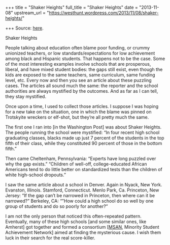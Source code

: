 +++
title = "Shaker Heights"
full_title = "Shaker Heights"
date = "2013-11-08"
upstream_url = "https://westhunt.wordpress.com/2013/11/08/shaker-heights/"

+++
Source: [here](https://westhunt.wordpress.com/2013/11/08/shaker-heights/).

Shaker Heights

People talking about education often blame poor funding, or crummy
unionized teachers, or low standards/expectations for low achievement
among black and Hispanic students. That happens not to be the case.
Some of the most interesting examples involve schools that are
prosperous, liberal, and have mixed student bodies: the gaps still
exist, even though the kids are exposed to the same teachers, same
curriculum, same funding level, etc. Every now and then you see an
article about these puzzling cases. The articles all sound much the
same: the reporter and the school authorities are always mystified by
the outcomes.  And as far as I can tell, they stay mystified.

Once upon a time, I used to collect those articles. I suppose I was
hoping for a new take on the situation, one in which the blame was
pinned on Trotskyite wreckers or elf-shot, but they’re all pretty much
the same.

The first one I ran into \[in the Washington Post\] was about Shaker
Heights. The people running the school were mystified: “In four recent
high school graduating classes, blacks made up just 7 percent of the
students in the top fifth of their class, while they constituted 90
percent of those in the bottom fifth.”

Then came Cheltenham, Pennsylvania: “Experts have long puzzled over why
the gap exists.” “Children of well-off, college-educated African
Americans tend to do little better on standardized tests than the
children of white high-school dropouts.”

I saw the same article about a school in Denver. Again in Nyack, New
York. Evanston, Illinois. Stamford, Connecticut. Menlo Park, Ca.
Princeton, New Jersey: “If the gap can’t be narrowed in Princeton, then
where can it be narrowed?” Berkeley, CA: “”How could a high school do
so well by one group of students and do so poorly for another?”

I am not the only person that noticed this often-repeated pattern.
Eventually, many of these high schools \[and some similar ones, like
Amherst\] got together and formed a consortium
\[[MSAN](http://msan.wceruw.org/), Minority Student Achievement
Network\] aimed at finding the mysterious cause. I wish them luck in
their search for the real score-killer.

